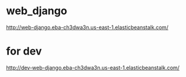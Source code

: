 # web_django
http://web-django.eba-ch3dwa3n.us-east-1.elasticbeanstalk.com/

# for dev
http://dev-web-django.eba-ch3dwa3n.us-east-1.elasticbeanstalk.com/
